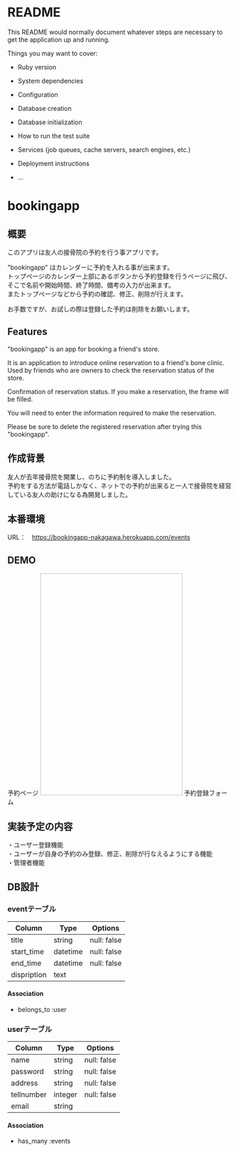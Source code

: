 # README

This README would normally document whatever steps are necessary to get the
application up and running.

Things you may want to cover:

* Ruby version

* System dependencies

* Configuration

* Database creation

* Database initialization

* How to run the test suite

* Services (job queues, cache servers, search engines, etc.)

* Deployment instructions

* ...

# bookingapp

## 概要

このアプリは友人の接骨院の予約を行う事アプリです。<br>

"bookingapp" はカレンダーに予約を入れる事が出来ます。<br>
トップページのカレンダー上部にあるボタンから予約登録を行うページに飛び、そこで名前や開始時間、終了時間、備考の入力が出来ます。<br>
またトップページなどから予約の確認、修正、削除が行えます。<br>

お手数ですが、お試しの際は登録した予約は削除をお願いします。

##  Features

"bookingapp" is an app for booking a friend's store.

It is an application to introduce online reservation to a friend's bone clinic.
Used by friends who are owners to check the reservation status of the store.

Confirmation of reservation status.
If you make a reservation, the frame will be filled.

You will need to enter the information required to make the reservation.

Please be sure to delete the registered reservation after trying this "bookingapp".

## 作成背景

友人が去年接骨院を開業し、のちに予約制を導入しました。<br>
予約をする方法が電話しかなく、ネットでの予約が出来ると一人で接骨院を経営している友人の助けになる為開発しました。<br>

## 本番環境
URL：　https://bookingapp-nakagawa.herokuapp.com/events

## DEMO

予約ページ <img scr="https://user-images.githubusercontent.com/53069435/81917177-d0348480-960f-11ea-8035-95a3adb11964.png" width=320px height=500px>
予約登録フォーム　<img scr="https://user-images.githubusercontent.com/53069435/81917074-ada26b80-960f-11ea-96dc-95451a4432d7.png" width=320px>

## 実装予定の内容

・ユーザー登録機能 <br>
・ユーザーが自身の予約のみ登録、修正、削除が行なえるようにする機能<br>
・管理者機能

## DB設計

### eventテーブル
|Column|Type|Options|
|------|----|-------|
|title|string|null: false|
|start_time|datetime|null: false|
|end_time|datetime|null: false|
|dispription|text||

#### Association
- belongs_to :user

### userテーブル
|Column|Type|Options|
|------|----|-------|
|name|string|null: false|
|password|string|null: false|
|address|string|null: false|
|tellnumber|integer|null: false|
|email|string||

#### Association
- has_many :events
